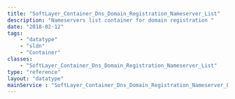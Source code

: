 ```yaml
---
title: "SoftLayer_Container_Dns_Domain_Registration_Nameserver_List"
description: "Nameservers list container for domain registration "
date: "2018-02-12"
tags:
    - "datatype"
    - "sldn"
    - "Container"
classes:
    - "SoftLayer_Container_Dns_Domain_Registration_Nameserver_List"
type: "reference"
layout: "datatype"
mainService : "SoftLayer_Container_Dns_Domain_Registration_Nameserver_List"
---
```

